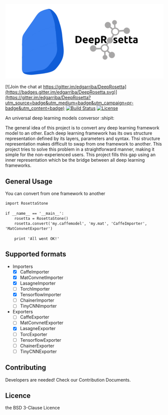 ![Alt text](docs/img/Head-logo_V1.png?raw=true "Deep Rosetta logo")

[![Join the chat at https://gitter.im/edgarriba/DeepRosetta](https://badges.gitter.im/edgarriba/DeepRosetta.svg)](https://gitter.im/edgarriba/DeepRosetta?utm_source=badge&utm_medium=badge&utm_campaign=pr-badge&utm_content=badge)
[![Build Status](https://travis-ci.org/edgarriba/DeepRosetta.svg?branch=master)](https://travis-ci.org/edgarriba/DeepRosetta)
[![License](https://img.shields.io/badge/License-BSD%203--Clause-blue.svg)](https://opensource.org/licenses/BSD-3-Clause)  

An universal deep learning models conversor :shipit:

The general idea of this project is to convert any deep learning framework model to an other.
Each deep learning framework has its ows structure representation defined by its layers, parameters and syntax. Thsi structure representation makes difficult to swap from one framework to another. This project tries to solve this problem in a straightforward manner, making it simple for the non-experienced users. This project fills this gap using an inner representation which be the bridge between all deep learning frameworks.

General Usage
-------------
You can convert from one framework to another

    import RosettaStone
    
    if __name__ == '__main__':
        rosetta = RosettaStone()
        rosetta.convert('my.caffemodel', 'my.mat', 'CaffeImporter', 'MatConvnetExporter')
        
        print 'All went OK!'
  
Supported formats
-----------------
- Importers
  - [x] CaffeImporter
  - [x] MatConvnetImporter
  - [x] LasagneImporter
  - [ ] TorchImporter
  - [x] TensorflowImporter
  - [ ] ChainerImporter
  - [ ] TinyCNNImporter

- Exporters
  - [ ] CaffeExporter
  - [ ] MatConvnetExporter
  - [x] LasagneExporter
  - [ ] TorcExporter
  - [ ] TensorflowExporter
  - [ ] ChainerExporter
  - [ ] TinyCNNExporter

Contributing
------------
Developers are needed! Check our Contribution Documents.

Licence
-------
the BSD 3-Clause Licence
